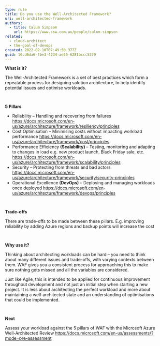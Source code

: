 ```yaml
---
type: rule
title: Do you use the Well-Architected Framework?
uri: well-architected-framework
authors:
  - title: Calum Simpson
    url: https://www.ssw.com.au/people/calum-simpson
related:
  - cloud-architect
  - the-goal-of-devops
created: 2022-02-10T07:49:50.377Z
guid: 16cd6da6-fbe3-4234-ae55-6281bccc5279
---
```



**What is it?**

The Well-Architected Framework is a set of best practices which form a repeatable process for designing solution architecture, to help identify potential issues and optimise workloads.

 

**5 Pillars**

* Reliability – Handling and recovering from failures <https://docs.microsoft.com/en-us/azure/architecture/framework/resiliency/principles>
* Cost Optimisation – Minimising costs without impacting workload performance <https://docs.microsoft.com/en-us/azure/architecture/framework/cost/principles>
* Performance Efficiency **(Scalability)** – Testing, monitoring and adapting to changes in load e.g. new product launch, Black Friday sale, etc. <https://docs.microsoft.com/en-us/azure/architecture/framework/scalability/principles>
* Security – Protecting from threats and bad actors <https://docs.microsoft.com/en-us/azure/architecture/framework/security/security-principles>
* Operational Excellence **(DevOps)** – Deploying and managing workloads once deployed <https://docs.microsoft.com/en-us/azure/architecture/framework/devops/principles>

 

**Trade-offs**

There are trade-offs to be made between these pillars. E.g. improving reliability by adding Azure regions and backup points will increase the cost

 

**Why use it?**

Thinking about architecting workloads can be hard – you need to think about many different issues and trade-offs, with varying contexts between them. WAF gives you a consistent process for approaching this to make sure nothing gets missed and all the variables are considered.

Just like Agile, this is intended to be applied for continuous improvement throughout development and not just an initial step when starting a new project. It is less about architecting the perfect workload and more about maintaining a well-architected state and an understanding of optimisations that could be implemented.

 

**Next**

Assess your workload against the 5 pillars of WAF with the Microsoft Azure Well-Architected Review <https://docs.microsoft.com/en-us/assessments/?mode=pre-assessment>

<!--EndFragment-->